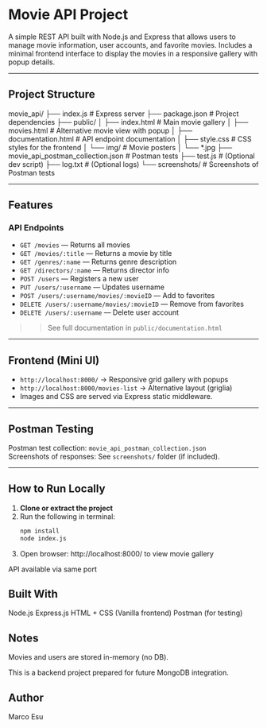 # Movie API Project

A simple REST API built with Node.js and Express that allows users to manage movie information, user accounts, and favorite movies. Includes a minimal frontend interface to display the movies in a responsive gallery with popup details.

---

## Project Structure

movie_api/
├── index.js # Express server
├── package.json # Project dependencies
├── public/
│ ├── index.html # Main movie gallery
│ ├── movies.html # Alternative movie view with popup
│ ├── documentation.html # API endpoint documentation
│ ├── style.css # CSS styles for the frontend
│ └── img/ # Movie posters
│ └── *.jpg
├── movie_api_postman_collection.json # Postman tests
├── test.js # (Optional dev script)
├── log.txt # (Optional logs)
└── screenshots/ # Screenshots of Postman tests

---

## Features

### API Endpoints

- `GET /movies` — Returns all movies  
- `GET /movies/:title` — Returns a movie by title  
- `GET /genres/:name` — Returns genre description  
- `GET /directors/:name` — Returns director info  
- `POST /users` — Registers a new user  
- `PUT /users/:username` — Updates username  
- `POST /users/:username/movies/:movieID` — Add to favorites  
- `DELETE /users/:username/movies/:movieID` — Remove from favorites  
- `DELETE /users/:username` — Delete user account  

>> See full documentation in `public/documentation.html` 

---

## Frontend (Mini UI)

- `http://localhost:8000/` → Responsive grid gallery with popups
- `http://localhost:8000/movies-list` → Alternative layout (griglia)
- Images and CSS are served via Express static middleware.

---

## Postman Testing

Postman test collection: `movie_api_postman_collection.json`  
Screenshots of responses: See `screenshots/` folder (if included).

---

## How to Run Locally

1. **Clone or extract the project**
2. Run the following in terminal:
   ```bash
   npm install
   node index.js
3. Open browser:
    http://localhost:8000/ to view movie gallery

API available via same port

## Built With

Node.js
Express.js
HTML + CSS (Vanilla frontend)
Postman (for testing)

## Notes

Movies and users are stored in-memory (no DB).

This is a backend project prepared for future MongoDB integration.

## Author

Marco Esu
